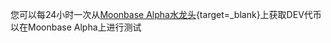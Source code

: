 您可以每24小时一次从[Moonbase Alpha水龙头](https://apps.moonbeam.network/moonbase-alpha/faucet/){target=_blank}上获取DEV代币以在Moonbase Alpha上进行测试